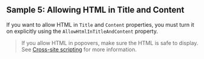 ## Sample 5: Allowing HTML in Title and Content

If you want to allow HTML in `Title` and `Content` properties, you must turn it on explicitly using the `AllowHtmlInTitleAndContent` property.

> If you allow HTML in popovers, make sure the HTML is safe to display. See [Cross-site scripting](https://en.wikipedia.org/wiki/Cross-site_scripting) for more information.
